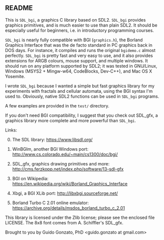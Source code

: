 README
------

This is `SDL_bgi`, a graphics C library based on SDL2. `SDL_bgi`
provides graphics primitives, and is much easier to use than plain
SDL2. It should be especially useful for beginners, i.e. in
introductory programming courses.

`SDL_bgi` is nearly fully compatible with BGI (`graphics.h`), the
Borland Graphics Interface that was the de facto standard in PC
graphics back in DOS days. For instance, it compiles and runs the
original `bgidemo.c` almost perfectly. `SDL_bgi` is pretty fast and
very easy to use, and it also provides extensions for ARGB colours,
mouse support, and multiple windows. It should run on any platform
supported by SDL2; it was tested in GNU/Linux, Windows (MSYS2 +
Mingw-w64, CodeBlocks, Dev-C++), and Mac OS X Yosemite.

I wrote `SDL_bgi` because I wanted a simple but fast graphics library
for my experiments with fractals and cellular automata, using the BGI
syntax I'm used to. Obviously, native SDL2 functions can be used in
`SDL_bgi` programs.

A few examples are provided in the `test/` directory.

If you don't need BGI compatibility, I suggest that you check out
SDL_gfx, a graphics library more complete and more powerful than
`SDL_bgi`.

Links:

0. The SDL library:
   <https://www.libsdl.org/>

1. WinBGIm, another BGI Windows port:
   <http://www.cs.colorado.edu/~main/cs1300/doc/bgi/>

2. SDL_gfx, graphics drawing primitives and more:
   <http://cms.ferzkopp.net/index.php/software/13-sdl-gfx>

3. BGI on Wikipedia:
   <https://en.wikipedia.org/wiki/Borland_Graphics_Interface>

4. Xbgi, a BGI XLib port:
   <http://libxbgi.sourceforge.net/>

5. Borland Turbo C 2.01 online emulator:
   <https://archive.org/details/msdos_borland_turbo_c_2.01>

This library is licensed under the Zlib license; please see the
enclosed file LICENSE. The 8x8 font comes from A. Schiffler's SDL_gfx.

Brought to you by Guido Gonzato, PhD <guido.gonzato at gmail.com>

